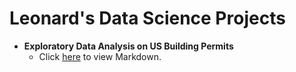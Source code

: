 # Leonard's Data Science Projects

* **Exploratory Data Analysis on US Building Permits**
  - Click <a href="https://leonardsk.github.io/Projects/BuildingPermits_EDA.html">here</a> to view Markdown.
